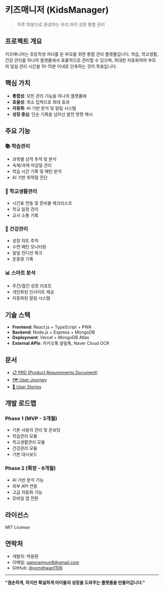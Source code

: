 # 키즈매니저 (KidsManager)

> 하루 10분으로 완성하는 우리 아이 성장 통합 관리

## 프로젝트 개요

키즈매니저는 초등학생 자녀를 둔 부모를 위한 통합 관리 플랫폼입니다. 학습, 학교생활, 건강 관리를 하나의 플랫폼에서 효율적으로 관리할 수 있으며, 최대한 자동화하여 부모의 일일 관리 시간을 10-15분 이내로 단축하는 것이 목표입니다.

## 핵심 가치

- **통합성**: 모든 관리 기능을 하나의 플랫폼에
- **효율성**: 최소 입력으로 최대 효과
- **자동화**: AI 기반 분석 및 알림 시스템
- **성장 중심**: 단순 기록을 넘어선 발전 방향 제시

## 주요 기능

### 📚 학습관리
- 과목별 성적 추적 및 분석
- 숙제/과제 마감일 관리
- 학습 시간 기록 및 패턴 분석
- AI 기반 취약점 진단

### 🏫 학교생활관리
- 시간표 연동 및 준비물 체크리스트
- 학교 일정 관리
- 교사 소통 기록

### 💪 건강관리
- 성장 차트 추적
- 수면 패턴 모니터링
- 일일 컨디션 체크
- 운동량 기록

### 📊 스마트 분석
- 주간/월간 성장 리포트
- 개인화된 인사이트 제공
- 자동화된 알림 시스템

## 기술 스택

- **Frontend**: React.js + TypeScript + PWA
- **Backend**: Node.js + Express + MongoDB
- **Deployment**: Vercel + MongoDB Atlas
- **External APIs**: 카카오톡 알림톡, Naver Cloud OCR

## 문서

- [📋 PRD (Product Requirements Document)](./docs/PRD.md)
- [🗺️ User Journey](./docs/user-journey.md)
- [📝 User Stories](./docs/user-stories.md)

## 개발 로드맵

### Phase 1 (MVP - 3개월)
- 기본 사용자 관리 및 온보딩
- 학습관리 모듈
- 학교생활관리 모듈
- 건강관리 모듈
- 기본 대시보드

### Phase 2 (확장 - 6개월)
- AI 기반 분석 기능
- 외부 API 연동
- 고급 자동화 기능
- 모바일 앱 전환

## 라이선스

MIT License

## 연락처

- 개발자: 박용환
- 이메일: sanoramyun8@gmail.com
- GitHub: [@yonghwan1106](https://github.com/yonghwan1106)

---

**"겸손하게, 하지만 확실하게 아이들의 성장을 도와주는 플랫폼을 만들어갑니다."**